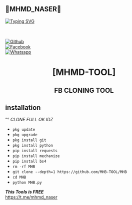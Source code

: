 <h2>🔻MHMD_NASER🔻 </h2>

[![Typing SVG](https://readme-typing-svg.demolab.com?font=Fira+Code&pause=1000&color=FF2C10&background=31FF9400&width=435&lines=Welcome+To+MHB+Profile+COMMND+Enjoy%F0%9F%A4%9F)](https://git.io/typing-svg)

<b></b> </br> <br>[![Github](https://img.shields.io/badge/Github-MHB-TOOL-dimgray?style=flat-square&logo=github)](https://github.com/MHB-TOOL)<br> [![Facebook](https://img.shields.io/badge/Facebook-ZULFIQAR-BALOCH-blue?style=flat-square&logo=facebook)](https://www.facebook.com/ZEEKO404)<br> [![Whatsapp](https://img.shields.io/badge/Whatsapp-MHB-deepgreen?style=flat-square&logo=whatsapp)](https://wa.me/+923273988991)



<h1 align="center"> [MHMD-TOOL]</h1>

<h2 align="center">  FB CLONING TOOL </h2>


## <b>installation</b>

”° _CLONE FULL OK IDZ_


- `pkg update`
- `pkg upgrade`
- `pkg install git`
- `pkg install python`
- `pip install requests`
- `pip install mechanize`
- `pip install bs4`
- `rm -rf MHB`
- `git clone --depth=1 https://github.com/MHB-TOOL/MHB`
- `cd MHB`
- `python MHB.py`



 ___This Tools is FREE___</br>
 https://t.me/mhmd_naser
